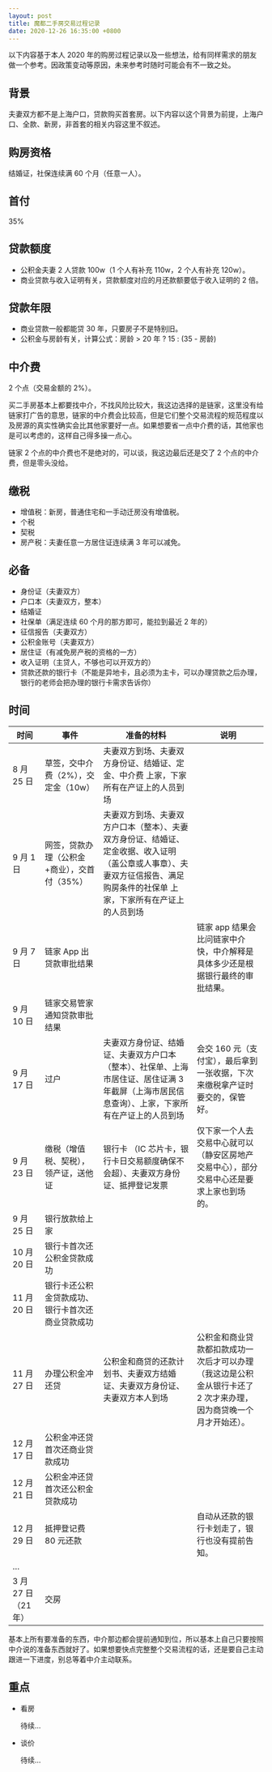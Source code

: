 ```yaml
---
layout: post
title: 魔都二手房交易过程记录
date: 2020-12-26 16:35:00 +0800
---
```


以下内容基于本人 2020 年的购房过程记录以及一些想法，给有同样需求的朋友做一个参考。因政策变动等原因，未来参考时随时可能会有不一致之处。

## 背景

夫妻双方都不是上海户口，贷款购买首套房。以下内容以这个背景为前提，上海户口、全款、新房，非首套的相关内容这里不叙述。

## 购房资格

结婚证，社保连续满 60 个月（任意一人）。

## 首付

35%

## 贷款额度

- 公积金夫妻 2 人贷款 100w（1 个人有补充 110w，2 个人有补充 120w）。
- 商业贷款与收入证明有关，贷款额度对应的月还款额要低于收入证明的 2 倍。

## 贷款年限

- 商业贷款一般都能贷 30 年，只要房子不是特别旧。
- 公积金与房龄有关，计算公式：房龄 > 20 年 ? 15 : (35 - 房龄)

## 中介费

2 个点（交易金额的 2%）。

买二手房基本上都要找中介，不找风险比较大，我这边选择的是链家，这里没有给链家打广告的意思，链家的中介费会比较高，但是它们整个交易流程的规范程度以及房源的真实性确实会比其他家要好一点。如果想要省一点中介费的话，其他家也是可以考虑的，这样自己得多操一点心。

链家 2 个点的中介费也不是绝对的，可以谈，我这边最后还是交了 2 个点的中介费，但是零头没给。

## 缴税

- 增值税：新房，普通住宅和一手动迁房没有增值税。
- 个税
- 契税
- 房产税：夫妻任意一方居住证连续满 3 年可以减免。

## 必备

- 身份证（夫妻双方）
- 户口本（夫妻双方，整本）
- 结婚证
- 社保单（满足连续 60 个月的那方即可，能拉到最近 2 年的）
- 征信报告（夫妻双方）
- 公积金账号（夫妻双方）
- 居住证（有减免房产税的资格的一方）
- 收入证明（主贷人，不够也可以开双方的）
- 贷款还款的银行卡（不能是异地卡，且必须为主卡，可以办理贷款之后办理，银行的老师会把办理的银行卡需求告诉你）

## 时间

| 时间                | 事件                                             | 准备的材料                                                                                                                                                                  | 说明                                                                                                              |
| ------------------- | ------------------------------------------------ | --------------------------------------------------------------------------------------------------------------------------------------------------------------------------- | ----------------------------------------------------------------------------------------------------------------- |
| 8 月 25 日          | 草签，交中介费（2%），交定金（10w）              | 夫妻双方到场、夫妻双方身份证、结婚证、定金、中介费 上家，下家所有在产证上的人员到场                                                                                         |                                                                                                                   |
| 9 月 1 日           | 网签，贷款办理（公积金+商业），交首付（35%）     | 夫妻双方到场、夫妻双方户口本（整本）、夫妻双方身份证、结婚证、定金收据、收入证明（盖公章或人事章）、夫妻双方征信报告、满足购房条件的社保单 上家，下家所有在产证上的人员到场 |                                                                                                                   |
| 9 月 7 日           | 链家 App 出贷款审批结果                          |                                                                                                                                                                             | 链家 app 结果会比问链家中介快，中介解释是具体多少还是根据银行最终的审批结果。                                     |
| 9 月 10 日          | 链家交易管家通知贷款审批结果                     |                                                                                                                                                                             |                                                                                                                   |
| 9 月 17 日          | 过户                                             | 夫妻双方身份证、结婚证、夫妻双方户口本（整本）、社保单、上海市居住证、居住证满 3 年截屏（上海市居民信息查询）、上家，下家所有在产证上的人员到场                             | 会交 160 元（支付宝），最后拿到一张收据，下次来缴税拿产证时要交的，保管好。                                       |
| 9 月 23 日          | 缴税（增值税、契税），领产证，送他证             | 银行卡 （IC 芯片卡，银行卡日交易额度确保不会超）、夫妻双方身份证、抵押登记发票                                                                                              | 仅下家一个人去交易中心就可以（静安区房地产交易中心），部分交易中心还是要求上家也到场的。                          |
| 9 月 25 日          | 银行放款给上家                                   |                                                                                                                                                                             |                                                                                                                   |
| 10 月 20 日         | 银行卡首次还公积金贷款成功                       |                                                                                                                                                                             |                                                                                                                   |
| 11 月 20 日         | 银行卡还公积金贷款成功、银行卡首次还商业贷款成功 |                                                                                                                                                                             |                                                                                                                   |
| 11 月 27 日         | 办理公积金冲还贷                                 | 公积金和商贷的还款计划书、夫妻双方结婚证、夫妻双方身份证、夫妻双方本人到场                                                                                                  | 公积金和商业贷款都扣款成功一次后才可以办理（我这边是公积金从银行卡还了 2 次才来办理，因为商贷晚一个月才开始还）。 |
| 12 月 17 日         | 公积金冲还贷首次还商业贷款成功                   |                                                                                                                                                                             |                                                                                                                   |
| 12 月 21 日         | 公积金冲还贷首次还公积金贷款成功                 |                                                                                                                                                                             |                                                                                                                   |
| 12 月 29 日         | 抵押登记费 80 元还款                             |                                                                                                                                                                             | 自动从还款的银行卡划走了，银行也没有提前告知。                                                                    |
| …                   |                                                  |                                                                                                                                                                             |                                                                                                                   |
| 3 月 27 日（21 年） | 交房                                             |                                                                                                                                                                             |                                                                                                                   |

基本上所有要准备的东西，中介那边都会提前通知到位，所以基本上自己只要按照中介说的准备东西就好了。如果想要快点完整整个交易流程的话，还是要自己主动跟进一下进度，别总等着中介主动联系。

## 重点

- 看房

  待续...

- 谈价

  待续...
